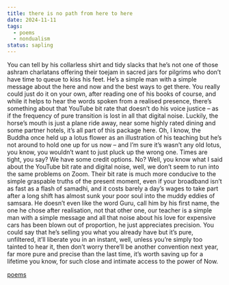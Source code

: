 ```yaml
---
title: there is no path from here to here
date: 2024-11-11
tags:
  - poems
  - nondualism
status: sapling
---
```

You can tell by his collarless shirt and tidy slacks
that he’s not one of those ashram charlatans
offering their toejam in sacred jars for pilgrims
who don’t have time to queue to kiss his feet.
He’s a simple man with a simple message
about the here and now and the best ways to get there.
You really could just do it on your own, after reading
one of his books of course, and while it helps
to hear the words spoken from a realised presence,
there’s something about that YouTube bit rate
that doesn’t do his voice justice –⁠ as if the frequency 
of pure transition is lost in all that digital noise.
Luckily, the horse’s mouth is just a plane ride away,
near some highly rated dining and some partner hotels,
it’s all part of this package here. Oh, I know, the Buddha
once held up a lotus flower as an illustration of his teaching
but he’s not around to hold one up for us now –⁠ 
and I’m sure it’s wasn’t any old lotus, you know,
you wouldn’t want to just pluck up the wrong one.
Times are tight, you say? We have some credit
options. No? Well, you know what I said about 
the YouTube bit rate and digital noise, well,
we don’t seem to run into the same problems on Zoom.
Their bit rate is much more conducive to the simple
graspable truths of the present moment, even if your
broadband isn’t as fast as a flash of samadhi,
and it costs barely a day’s wages to take part
after a long shift has almost sunk your poor soul
into the muddy eddies of samsara. He doesn’t even
like the word Guru, call him by his first name,
the one he chose after realisation, not that other one,
our teacher is a simple man with a simple message
and all that noise about his love for expensive cars
has been blown out of proportion, he just appreciates
precision. You could say that he’s selling you
what you already have but it’s pure, unfiltered,
it’ll liberate you in an instant, well, unless
you’re simply too tainted to hear it, then don’t worry
there’ll be another convention next year, far
more pure and precise than the last time,
it’s worth saving up for a lifetime you know,
for such close and intimate access to the power of Now. 



[poems](content/poems.md)